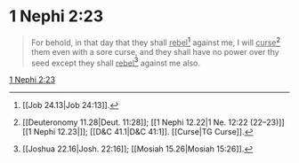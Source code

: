 # 1 Nephi 2:23

> For behold, in that day that they shall <u>rebel</u>[^a] against me, I will <u>curse</u>[^b] them even with a sore curse, and they shall have no power over thy seed except they shall <u>rebel</u>[^c] against me also.

[1 Nephi 2:23](https://www.churchofjesuschrist.org/study/scriptures/bofm/1-ne/2?lang=eng&id=p23#p23)


[^a]: [[Job 24.13|Job 24:13]].  
[^b]: [[Deuteronomy 11.28|Deut. 11:28]]; [[1 Nephi 12.22|1 Ne. 12:22 (22–23)]][[1 Nephi 12.23|]]; [[D&C 41.1|D&C 41:1]]. [[Curse|TG Curse]].  
[^c]: [[Joshua 22.16|Josh. 22:16]]; [[Mosiah 15.26|Mosiah 15:26]].  
